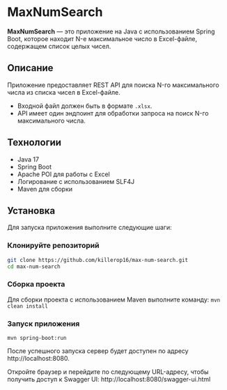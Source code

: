 # MaxNumSearch

**MaxNumSearch** — это приложение на Java с использованием Spring Boot, которое находит N-е максимальное число в Excel-файле, содержащем список целых чисел.

## Описание

Приложение предоставляет REST API для поиска N-го максимального числа из списка чисел в Excel-файле.

- Входной файл должен быть в формате `.xlsx`.
- API имеет один эндпоинт для обработки запроса на поиск N-го максимального числа.

## Технологии

- Java 17
- Spring Boot
- Apache POI для работы с Excel
- Логирование с использованием SLF4J
- Maven для сборки

## Установка

Для запуска приложения выполните следующие шаги:

### Клонируйте репозиторий

```bash
git clone https://github.com/killerop16/max-num-search.git
cd max-num-search
```

### Сборка проекта

Для сборки проекта с использованием Maven выполните команду:
```mvn clean install```

### Запуск приложения
```mvn spring-boot:run```

После успешного запуска сервер будет доступен по адресу http://localhost:8080.

Oткройте браузер и перейдите по следующему URL-адресу, чтобы получить доступ к Swagger UI:
http://localhost:8080/swagger-ui.html
